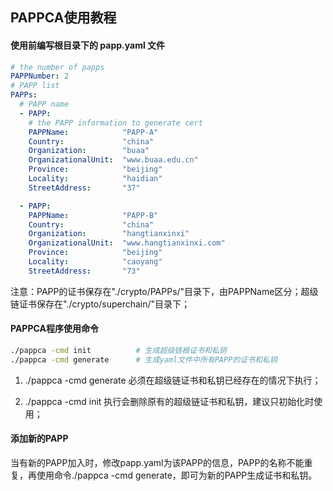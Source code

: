 ## PAPPCA使用教程

#### 使用前编写根目录下的 papp.yaml 文件

```yaml
# the number of papps
PAPPNumber: 2
# PAPP list
PAPPs:
  # PAPP name
  - PAPP:
    # the PAPP information to generate cert
    PAPPName:            "PAPP-A"
    Country:             "china"
    Organization:        "buaa"
    OrganizationalUnit:  "www.buaa.edu.cn"
    Province:            "beijing"
    Locality:            "haidian"
    StreetAddress:       "37"

  - PAPP:
    PAPPName:            "PAPP-B"
    Country:             "china"
    Organization:        "hangtianxinxi"
    OrganizationalUnit:  "www.hangtianxinxi.com"
    Province:            "beijing"
    Locality:            "caoyang"
    StreetAddress:       "73"
```

注意：PAPP的证书保存在"./crypto/PAPPs/"目录下，由PAPPName区分；超级链证书保存在"./crypto/superchain/"目录下；

#### PAPPCA程序使用命令

```bash
./pappca -cmd init          # 生成超级链根证书和私钥
./pappca -cmd generate      # 生成yaml文件中所有PAPP的证书和私钥
```

1. ./pappca -cmd generate 必须在超级链证书和私钥已经存在的情况下执行；

2. ./pappca -cmd init 执行会删除原有的超级链证书和私钥，建议只初始化时使用；

#### 添加新的PAPP

当有新的PAPP加入时，修改papp.yaml为该PAPP的信息，PAPP的名称不能重复，再使用命令./pappca -cmd generate，即可为新的PAPP生成证书和私钥。